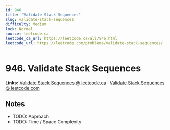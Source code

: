 ```yaml
--- 
id: 946
title: "Validate Stack Sequences"
slug: validate-stack-sequences
difficulty: Medium
lock: Normal
source: leetcode.ca
leetcode_ca_url: https://leetcode.ca/all/946.html
leetcode_url: https://leetcode.com/problems/validate-stack-sequences/
---
```


# 946. Validate Stack Sequences

**Links:** [Validate Stack Sequences @ leetcode.ca](https://leetcode.ca/all/946.html) · [Validate Stack Sequences @ leetcode.com](https://leetcode.com/problems/validate-stack-sequences/)

## Notes
- TODO: Approach
- TODO: Time / Space Complexity
